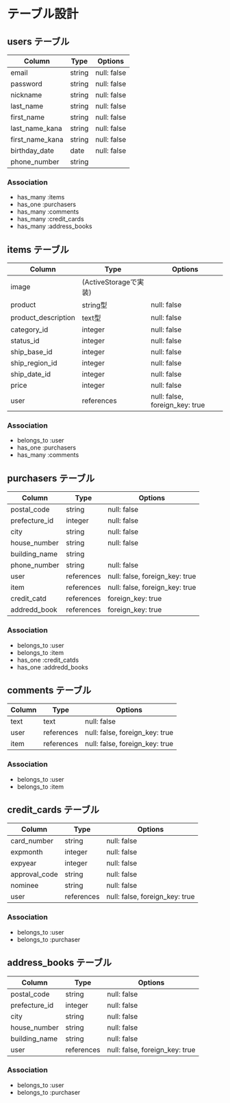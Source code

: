 # テーブル設計

## users テーブル

| Column          | Type   | Options     |
| --------------- | ------ | ----------- |
| email           | string | null: false |
| password        | string | null: false |
| nickname        | string | null: false |
| last_name       | string | null: false |
| first_name      | string | null: false |
| last_name_kana  | string | null: false |
| first_name_kana | string | null: false |
| birthday_date   | date   | null: false |
| phone_number    | string |

### Association

- has_many :items
- has_one  :purchasers
- has_many :comments
- has_many :credit_cards
- has_many :address_books

## items テーブル

| Column              | Type       | Options     |
| ------------------- | ---------- | ----------- |
| image               | (ActiveStorageで実装) |
| product             | string型   | null: false |
| product_description | text型     | null: false |
| category_id         | integer    | null: false |
| status_id           | integer    | null: false |
| ship_base_id        | integer    | null: false |
| ship_region_id      | integer    | null: false |
| ship_date_id        | integer    | null: false |
| price               | integer    | null: false |
| user                | references | null: false, foreign_key: true |

### Association

- belongs_to :user
- has_one  :purchasers
- has_many :comments

## purchasers テーブル

| Column        | Type       | Options                        |
| ------------- | ---------- | ------------------------------ |
| postal_code   | string     | null: false |
| prefecture_id | integer    | null: false |
| city          | string     | null: false |
| house_number  | string     | null: false |
| building_name | string     |
| phone_number  | string     | null: false |
| user          | references | null: false, foreign_key: true |
| item          | references | null: false, foreign_key: true |
| credit_catd   | references | foreign_key: true |
| addredd_book  | references | foreign_key: true |

### Association

- belongs_to :user
- belongs_to :item
- has_one    :credit_catds
- has_one    :addredd_books

## comments テーブル

| Column  | Type       | Options                        |
| ------- | ---------- | ------------------------------ |
| text    | text       | null: false                    |
| user    | references | null: false, foreign_key: true |
| item    | references | null: false, foreign_key: true |

### Association

- belongs_to :user
- belongs_to :item


## credit_cards テーブル

| Column        | Type       | Options                        |
| ------------- | ---------- | ------------------------------ |
| card_number   | string     | null: false                    |
| expmonth      | integer    | null: false                    |
| expyear       | integer    | null: false                    |
| approval_code | string     | null: false                    |
| nominee       | string     | null: false                    |
| user          | references | null: false, foreign_key: true |

### Association

- belongs_to :user
- belongs_to :purchaser


## address_books テーブル

| Column        | Type       | Options                        |
| ------------- | ---------- | ------------------------------ |
| postal_code   | string     | null: false                    |
| prefecture_id | integer    | null: false                    |
| city          | string     | null: false                    |
| house_number  | string     | null: false                    |
| building_name | string     | null: false                    |
| user          | references | null: false, foreign_key: true |

### Association

- belongs_to :user
- belongs_to :purchaser
